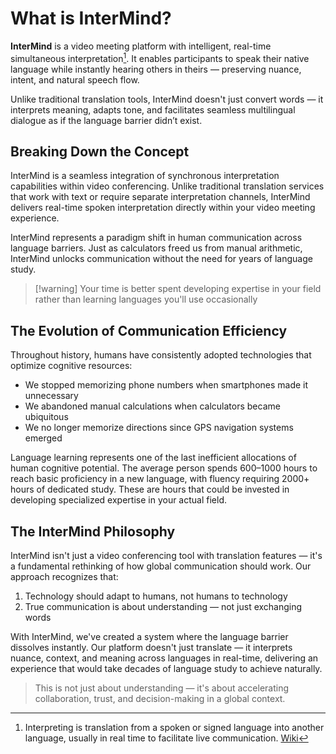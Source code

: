 # What is InterMind?

**InterMind** is a video meeting platform with intelligent, real-time simultaneous interpretation[^1]. It enables participants to speak their native language while instantly hearing others in theirs — preserving nuance, intent, and natural speech flow.

Unlike traditional translation tools, InterMind doesn't just convert words — it interprets meaning, adapts tone, and facilitates seamless multilingual dialogue as if the language barrier didn’t exist.

[^1]: Interpreting is translation from a spoken or signed language into another language, usually in real time to facilitate live communication. [Wiki](https://en.wikipedia.org/wiki/Language_interpretation)

## Breaking Down the Concept

InterMind is a seamless integration of synchronous interpretation capabilities within video conferencing. Unlike traditional translation services that work with text or require separate interpretation channels, InterMind delivers real-time spoken interpretation directly within your video meeting experience.

InterMind represents a paradigm shift in human communication across language barriers. Just as calculators freed us from manual arithmetic, InterMind unlocks communication without the need for years of language study.

> [!warning] Your time is better spent developing expertise in your field rather than learning languages you'll use occasionally

## The Evolution of Communication Efficiency

Throughout history, humans have consistently adopted technologies that optimize cognitive resources:

- We stopped memorizing phone numbers when smartphones made it unnecessary
- We abandoned manual calculations when calculators became ubiquitous
- We no longer memorize directions since GPS navigation systems emerged

Language learning represents one of the last inefficient allocations of human cognitive potential. The average person spends 600–1000 hours to reach basic proficiency in a new language, with fluency requiring 2000+ hours of dedicated study. These are hours that could be invested in developing specialized expertise in your actual field.

## The InterMind Philosophy

InterMind isn't just a video conferencing tool with translation features — it's a fundamental rethinking of how global communication should work. Our approach recognizes that:

1. Technology should adapt to humans, not humans to technology
2. True communication is about understanding — not just exchanging words

With InterMind, we've created a system where the language barrier dissolves instantly. Our platform doesn't just translate — it interprets nuance, context, and meaning across languages in real-time, delivering an experience that would take decades of language study to achieve naturally.

> This is not just about understanding — it's about accelerating collaboration, trust, and decision-making in a global context.

